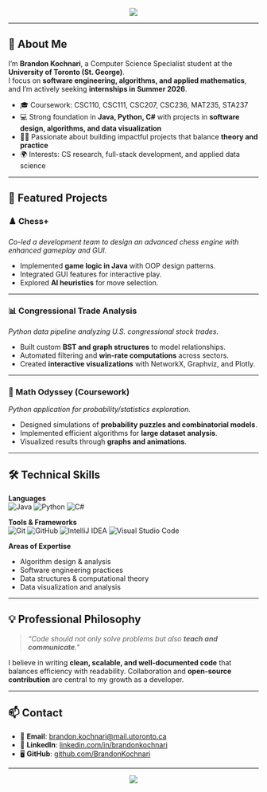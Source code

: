 <!-- Banner -->
<p align="center">
  <img src="https://capsule-render.vercel.app/api?type=waving&color=0:36D1DC,100:5B86E5&height=220&section=header&text=Brandon%20Kochnari&fontSize=50&fontColor=ffffff&animation=fadeIn" />
</p>

---

## 👋 About Me  
I’m **Brandon Kochnari**, a Computer Science Specialist student at the **University of Toronto (St. George)**.  
I focus on **software engineering, algorithms, and applied mathematics**, and I’m actively seeking **internships in Summer 2026**.

- 🎓 Coursework: CSC110, CSC111, CSC207, CSC236, MAT235, STA237  
- 💻 Strong foundation in **Java, Python, C#** with projects in **software design, algorithms, and data visualization**  
- 🧑‍💻 Passionate about building impactful projects that balance **theory and practice**  
- 🌍 Interests: CS research, full-stack development, and applied data science  

---

## 🚀 Featured Projects  

### ♟️ Chess+  
*Co-led a development team to design an advanced chess engine with enhanced gameplay and GUI.*  
- Implemented **game logic in Java** with OOP design patterns.  
- Integrated GUI features for interactive play.  
- Explored **AI heuristics** for move selection.  

---

### 📊 Congressional Trade Analysis  
*Python data pipeline analyzing U.S. congressional stock trades.*  
- Built custom **BST and graph structures** to model relationships.  
- Automated filtering and **win-rate computations** across sectors.  
- Created **interactive visualizations** with NetworkX, Graphviz, and Plotly.  

---

### 🎲 Math Odyssey (Coursework)  
*Python application for probability/statistics exploration.*  
- Designed simulations of **probability puzzles and combinatorial models**.  
- Implemented efficient algorithms for **large dataset analysis**.  
- Visualized results through **graphs and animations**.  

---

## 🛠️ Technical Skills  

**Languages**  
![Java](https://img.shields.io/badge/Java-%23ED8B00.svg?style=for-the-badge&logo=java&logoColor=white) 
![Python](https://img.shields.io/badge/Python-%233776AB.svg?style=for-the-badge&logo=python&logoColor=white) 
![C#](https://img.shields.io/badge/C%23-%23239120.svg?style=for-the-badge&logo=c-sharp&logoColor=white)

**Tools & Frameworks**  
![Git](https://img.shields.io/badge/Git-%23F05033.svg?style=for-the-badge&logo=git&logoColor=white)
![GitHub](https://img.shields.io/badge/GitHub-%23121011.svg?style=for-the-badge&logo=github&logoColor=white)
![IntelliJ IDEA](https://img.shields.io/badge/IntelliJ%20IDEA-%23000000.svg?style=for-the-badge&logo=intellij-idea&logoColor=white)
![Visual Studio Code](https://img.shields.io/badge/VS%20Code-%23007ACC.svg?style=for-the-badge&logo=visual-studio-code&logoColor=white)

**Areas of Expertise**  
- Algorithm design & analysis  
- Software engineering practices  
- Data structures & computational theory  
- Data visualization and analysis  

---

## 💡 Professional Philosophy  

> *“Code should not only solve problems but also **teach and communicate**.”*  

I believe in writing **clean, scalable, and well-documented code** that balances efficiency with readability. Collaboration and **open-source contribution** are central to my growth as a developer.  

---

## 📫 Contact  

- 📧 **Email**: brandon.kochnari@mail.utoronto.ca  
- 💼 **LinkedIn**: [linkedin.com/in/brandonkochnari](https://linkedin.com/in/brandonkochnari)  
- 🖥️ **GitHub**: [github.com/BrandonKochnari](https://github.com/BrandonKochnari)  

---

<!-- Footer -->
<p align="center">
  <img src="https://capsule-render.vercel.app/api?type=waving&color=0:36D1DC,100:5B86E5&height=120&section=footer"/>
</p>
